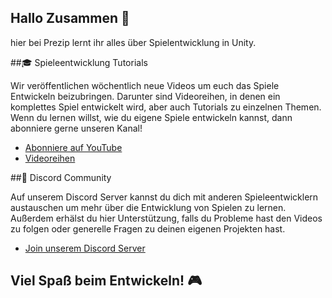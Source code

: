 ## Hallo Zusammen 👋

hier bei Prezip lernt ihr alles über Spielentwicklung in Unity. 

##🎓 Spieleentwicklung Tutorials

Wir veröffentlichen wöchentlich neue Videos um euch das Spiele Entwickeln beizubringen. Darunter sind Videoreihen, in denen ein komplettes Spiel entwickelt wird, aber auch Tutorials zu einzelnen Themen. Wenn du lernen willst, wie du eigene Spiele entwickeln kannst, dann abonniere gerne unseren Kanal!

- [Abonniere auf YouTube](https://www.youtube.com/@prezipgames)
- [Videoreihen](https://www.youtube.com/channel/UC6OhdwHmt6iZWrV9qCqOIAw/playlists)

##💬 Discord Community

Auf unserem Discord Server kannst du dich mit anderen Spieleentwicklern austauschen um mehr über die Entwicklung von Spielen zu lernen. Außerdem erhälst du hier Unterstützung, falls du Probleme hast den Videos zu folgen oder generelle Fragen zu deinen eigenen Projekten hast.

- [Join unserem Discord Server](https://discord.gg/kTmBPKbH)

## Viel Spaß beim Entwickeln! 🎮


<!--
**PrezipGames/PrezipGames** is a ✨ _special_ ✨ repository because its `README.md` (this file) appears on your GitHub profile.

Here are some ideas to get you started:

- 🔭 I’m currently working on ...
- 🌱 I’m currently learning ...
- 👯 I’m looking to collaborate on ...
- 🤔 I’m looking for help with ...
- 💬 Ask me about ...
- 📫 How to reach me: ...
- 😄 Pronouns: ...
- ⚡ Fun fact: ...
-->
